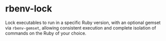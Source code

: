 rbenv-lock
================================================================================

Lock executables to run in a specific Ruby version, with an optional gemset via `rbenv-gemset`, allowing consistent execution and complete isolation of commands on the Ruby of your choice.
